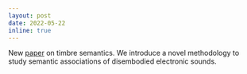 ```yaml
---
layout: post
date: 2022-05-22
inline: true
---
```


New [paper](https://doi-org.ezproxy.library.qmul.ac.uk/10.17743/jaes.2022.0006) on timbre semantics. We introduce a novel methodology to study semantic associations of disembodied electronic sounds.  